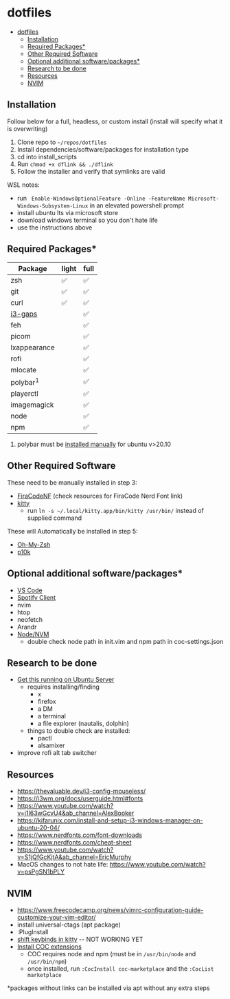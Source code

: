 # dotfiles

<!-- @import "[TOC]" {cmd="toc" depthFrom=2 depthTo=6 orderedList=false} -->

<!-- code_chunk_output -->

- [dotfiles](#dotfiles)
  - [Installation](#installation)
  - [Required Packages*](#required-packages)
  - [Other Required Software](#other-required-software)
  - [Optional additional software/packages*](#optional-additional-softwarepackages)
  - [Research to be done](#research-to-be-done)
  - [Resources](#resources)
  - [NVIM](#nvim)

<!-- /code_chunk_output -->

## Installation
Follow below for a full, headless, or custom install (install will specify what it is overwriting)

1. Clone repo to `~/repos/dotfiles`
2. Install dependencies/software/packages for installation type
3. cd into install_scripts
4. Run `chmod +x dflink && ./dflink`
5. Follow the installer and verify that symlinks are valid

WSL notes:
- run ` Enable-WindowsOptionalFeature -Online -FeatureName Microsoft-Windows-Subsystem-Linux` in an elevated powershell prompt
- install ubuntu lts via microsoft store
- download windows terminal so you don't hate life
- use the instructions above

## Required Packages*
| Package                                    | light | full |
| ------------------------------------------ | ----- | ---- |
| zsh                                        | ✅    | ✅   |
| git                                        | ✅    | ✅   |
| curl                                       | ✅    | ✅   |
| [i3-gaps](https://github.com/Airblader/i3) |       | ✅   |
| feh                                        |       | ✅   |
| picom                                      |       | ✅   |
| lxappearance                               |       | ✅   |
| rofi                                       |       | ✅   |
| mlocate                                    |       | ✅   |
| polybar<sup>1</sup>                        |       | ✅   |
| playerctl                                  |       | ✅   |
| imagemagick                                |       | ✅   |
| node                                       |       | ✅   |
| npm                                        |       | ✅   |

1. polybar must be [installed manually](https://github.com/polybar/polybar) for ubuntu v>20.10

## Other Required Software
These need to be manually installed in step 3:
- [FiraCodeNF](https://github.com/ryanoasis/nerd-fonts/tree/master/patched-fonts/FiraCode) (check resources for FiraCode Nerd Font link)
- [kitty](https://sw.kovidgoyal.net/kitty/binary/#desktop-integration-on-linux)
  - run `ln -s ~/.local/kitty.app/bin/kitty /usr/bin/` instead of supplied command

These will Automatically be installed in step 5:
- [Oh-My-Zsh](https://ohmyz.sh/)
- [p10k](https://github.com/romkatv/powerlevel10k)

## Optional additional software/packages*
- [VS Code](https://code.visualstudio.com/)
- [Spotify Client](https://www.spotify.com/us/)
- nvim
- htop
- neofetch
- Arandr
- [Node/NVM](https://github.com/nvm-sh/nvm)
  - double check node path in init.vim and npm path in coc-settings.json


## Research to be done

- [Get this running on Ubuntu Server](https://askubuntu.com/questions/870364/how-do-i-install-ubuntu-without-a-de)
     - requires installing/finding
       - x
       - firefox
       - a DM
       - a terminal
       - a file explorer (nautalis, dolphin)
     - things to double check are installed:
       - pactl
       - alsamixer
- improve rofi alt tab switcher

## Resources
 - https://thevaluable.dev/i3-config-mouseless/
 - https://i3wm.org/docs/userguide.html#fonts
 - https://www.youtube.com/watch?v=j1I63wGcvU4&ab_channel=AlexBooker
 - https://kifarunix.com/install-and-setup-i3-windows-manager-on-ubuntu-20-04/
 - https://www.nerdfonts.com/font-downloads
 - https://www.nerdfonts.com/cheat-sheet
 - https://www.youtube.com/watch?v=S1jQfGcKjtA&ab_channel=EricMurphy
 - MacOS changes to not hate life: https://www.youtube.com/watch?v=psPgSN1bPLY

## NVIM
- https://www.freecodecamp.org/news/vimrc-configuration-guide-customize-your-vim-editor/
- install universal-ctags (apt package)
- :PlugInstall
- [shift keybinds in kitty](https://www.reddit.com/r/neovim/comments/mbj8m5/how_to_setup_ctrlshiftkey_mappings_in_neovim_and/) -- NOT WORKING YET
- [Install COC extensions](https://vimawesome.com/plugin/coc-nvim)
  - COC requires node and npm (must be in `/usr/bin/node` and `/usr/bin/npm`)
  - once installed, run `:CocInstall coc-marketplace` and the `:CocList marketplace`

*packages without links can be installed via apt without any extra steps
